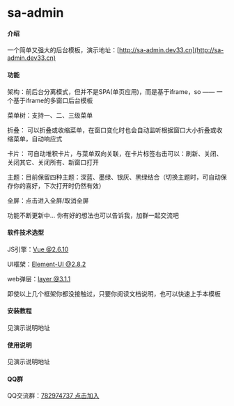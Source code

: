 # sa-admin

#### 介绍

一个简单又强大的后台模板，演示地址：[http://sa-admin.dev33.cn](http://sa-admin.dev33.cn)

#### 功能

架构：前后台分离模式，但并不是SPA(单页应用)，而是基于iframe，so —— 一个基于iframe的多窗口后台模板

菜单树：支持一、二、三级菜单

折叠： 可以折叠或收缩菜单，在窗口变化时也会自动监听根据窗口大小折叠或收缩菜单，自动响应式

卡片： 可自动堆积卡片，与菜单双向关联，在卡片标签右击可以：刷新、关闭、关闭其它、关闭所有、新窗口打开

主题：目前保留四种主题：深蓝、墨绿、银灰、黑绿结合（切换主题时，可自动保存你的喜好，下次打开时仍然有效）

全屏：点击进入全屏/取消全屏

功能不断更新中... 你有好的想法也可以告诉我，加群一起交流吧


#### 软件技术选型

JS引擎：[Vue @2.6.10](https://cn.vuejs.org/)

UI框架：[Element-UI @2.8.2](https://element.eleme.cn/#/zh-CN)

web弹层：[layer @3.1.1](http://layer.layui.com/)

即使以上几个框架你都没接触过，只要你阅读文档说明，也可以快速上手本模板

#### 安装教程

见演示说明地址

#### 使用说明

见演示说明地址

#### QQ群

QQ交流群：[782974737 点击加入](https://jq.qq.com/?_wv=1027&k=5DHN5Ib)

